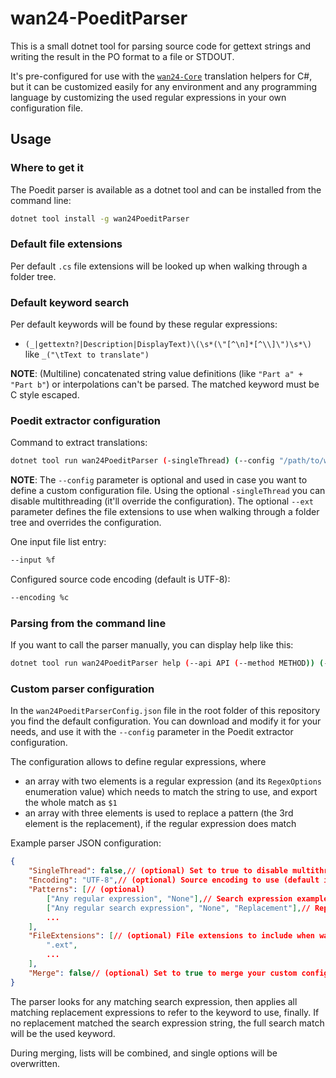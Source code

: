 # wan24-PoeditParser

This is a small dotnet tool for parsing source code for gettext strings and 
writing the result in the PO format to a file or STDOUT.

It's pre-configured for use with the 
[`wan24-Core`](https://github.com/WAN-Solutions/wan24-Core) translation 
helpers for C#, but it can be customized easily for any environment and any 
programming language by customizing the used regular expressions in your own 
configuration file.

## Usage

### Where to get it

The Poedit parser is available as a dotnet tool and can be installed from the 
command line:

```bash
dotnet tool install -g wan24PoeditParser
```

### Default file extensions

Per default `.cs` file extensions will be looked up when walking through a 
folder tree.

### Default keyword search

Per default keywords will be found by these regular expressions:

- `(_|gettextn?|Description|DisplayText)\(\s*(\"[^\n]*[^\\]\")\s*\)` like 
`_("\tText to translate")`

**NOTE**: (Multiline) concatenated string value definitions (like 
`"Part a" + "Part b"`) or interpolations can't be parsed. The matched keyword 
must be C style escaped.

### Poedit extractor configuration

Command to extract translations:

```bash
dotnet tool run wan24PoeditParser (-singleThread) (--config "/path/to/wan24PoeditParserConfig.json") (--ext ".ext" ...) --output %o %C %F
```

**NOTE**: The `--config` parameter is optional and used in case you want to 
define a custom configuration file. Using the optional `-singleThread` you can 
disable multithreading (it'll override the configuration). The optional 
`--ext` parameter defines the file extensions to use when walking through a 
folder tree and overrides the configuration.

One input file list entry:

```bash
--input %f
```

Configured source code encoding (default is UTF-8):

```bash
--encoding %c
```

### Parsing from the command line

If you want to call the parser manually, you can display help like this:

```bash
dotnet tool run wan24PoeditParser help (--api API (--method METHOD)) (-details)
```

### Custom parser configuration

In the `wan24PoeditParserConfig.json` file in the root folder of this 
repository you find the default configuration. You can download and modify it 
for your needs, and use it with the `--config` parameter in the Poedit 
extractor configuration.

The configuration allows to define regular expressions, where

- an array with two elements is a regular expression (and its `RegexOptions` 
enumeration value) which needs to match the string to use, and export the 
whole match as `$1`
- an array with three elements is used to replace a pattern (the 3rd element 
is the replacement), if the regular expression does match

Example parser JSON configuration:

```json
{
	"SingleThread": false,// (optional) Set to true to disable multithreading (may be overridden by -singleThread)
	"Encoding": "UTF-8",// (optional) Source encoding to use (default is UTF-8; may be overridden by --encoding)
	"Patterns": [// (optional)
		["Any regular expression", "None"],// Search expression example
		["Any regular search expression", "None", "Replacement"],// Replacement expression example
		...
	],
	"FileExtensions": [// (optional) File extensions to include when walking through a folder tree (may be overridden by --ext)
		".ext",
		...
	],
	"Merge": false// (optional) Set to true to merge your custom configuration with the default configuration
}
```

The parser looks for any matching search expression, then applies all matching 
replacement expressions to refer to the keyword to use, finally. If no 
replacement matched the search expression string, the full search match will 
be the used keyword.

During merging, lists will be combined, and single options will be overwritten.
